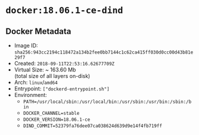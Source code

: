 # `docker:18.06.1-ce-dind`

## Docker Metadata

- Image ID: `sha256:943cc2194c118472a134b2fee0bb7144c1c62ca415ff030d0cc00d43b81e29f7`
- Created: `2018-09-11T22:53:16.62677709Z`
- Virtual Size: ~ 163.60 Mb  
  (total size of all layers on-disk)
- Arch: `linux`/`amd64`
- Entrypoint: `["dockerd-entrypoint.sh"]`
- Environment:
  - `PATH=/usr/local/sbin:/usr/local/bin:/usr/sbin:/usr/bin:/sbin:/bin`
  - `DOCKER_CHANNEL=stable`
  - `DOCKER_VERSION=18.06.1-ce`
  - `DIND_COMMIT=52379fa76dee07ca038624d639d9e14f4fb719ff`
